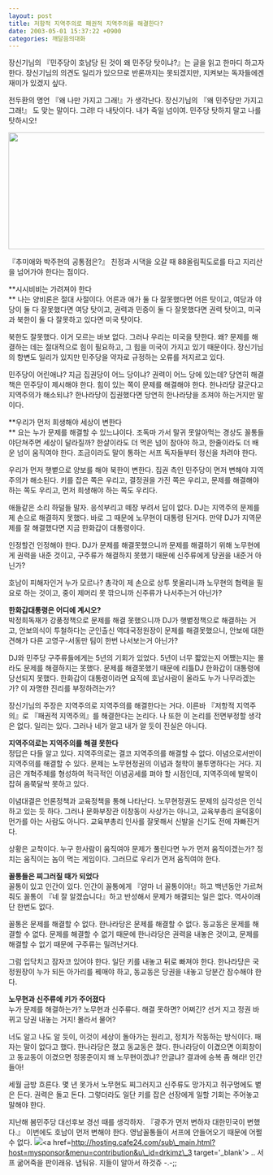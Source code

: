 ```yaml
---
layout: post
title: 저항적 지역주의로 패권적 지역주의를 해결한다?
date: 2003-05-01 15:37:22 +0900
categories: 깨달음의대화
---
```

장신기님의 『민주당이 호남당 된 것이 왜 민주당 탓이냐?』는 글을 읽고 한마디 하고자 한다. 장신기님의 의견도 일리가 있으므로 반론까지는 못되겠지만, 지켜보는 독자들에겐 재미가 있겠지 싶다. 

전두환의 명언 『왜 나만 가지고 그래!』가 생각난다. 장신기님의 『왜 민주당만 가지고 그래!』 도 맞는 말이다. 그려! 다 내탓이다. 내가 죽일 넘이여. 민주당 탓하지 말고 나를 탓하시오!

<img src="http://drkimz.com/technote/board/private/upimg/1051770509.JPG" width="532" height="230" border="0" />

『추미애와 박주현의 공통점은?』 친정과 시댁을 오갈 때 88올림픽도로를 타고 지리산을 넘어가야 한다는 점이다.

**시시비비는 가려져야 한다  
** 나는 양비론은 절대 사절이다. 어른과 애가 둘 다 잘못했다면 어른 탓이고, 여당과 야당이 둘 다 잘못했다면 여당 탓이고, 권력과 민중이 둘 다 잘못했다면 권력 탓이고, 미국과 북한이 둘 다 잘못하고 있다면 미국 탓이다. 

북한도 잘못했다. 이거 모르는 바보 없다. 그러나 우리는 미국을 탓한다. 왜? 문제를 해결하는 데는 절대적으로 힘이 필요하고, 그 힘을 미국이 가지고 있기 때문이다. 장신기님의 항변도 일리가 있지만 민주당을 약자로 규정하는 오류를 저지르고 있다.

민주당이 어린애냐? 지금 집권당이 어느 당이냐? 권력이 어느 당에 있는데? 당연히 해결책은 민주당이 제시해야 한다. 힘이 있는 쪽이 문제를 해결해야 한다. 한나라당 갈군다고 지역주의가 해소되냐? 한나라당이 집권했다면 당연히 한나라당을 조져야 하는거지만 말이다. 

**우리가 먼저 희생해야 세상이 변한다  
** 요는 누가 문제를 해결할 수 있느냐이다. 조독마 가서 말귀 못알아먹는 경상도 꼴통들 야단쳐주면 세상이 달라질까? 한살이라도 더 먹은 넘이 참아야 하고, 한줄이라도 더 배운 넘이 움직여야 한다. 조금이라도 말이 통하는 서프 독자들부터 정신을 차려야 한다. 

우리가 먼저 햇볕으로 양보를 해야 북한이 변한다. 집권 측인 민주당이 먼저 변해야 지역주의가 해소된다. 키를 잡은 쪽은 우리고, 결정권을 가진 쪽은 우리고, 문제를 해결해야 하는 쪽도 우리고, 먼저 희생해야 하는 쪽도 우리다. 

애들같은 소리 하덜들 말자. 응석부리고 떼장 부려서 답이 없다. DJ는 지역주의 문제를 제 손으로 해결하지 못했다. 바로 그 때문에 노무현이 대통령 된거다. 만약 DJ가 지역문제를 잘 해결했다면 지금 한화갑이 대통령이다. 

인정할건 인정해야 한다. DJ가 문제를 해결못했으니까 문제를 해결하기 위해 노무현에게 권력을 내준 것이고, 구주류가 해결하지 못했기 때문에 신주류에게 당권을 내준거 아닌가? 

호남이 피해자인거 누가 모르나? 총각이 제 손으로 상투 못올리니까 노무현의 협력을 필요로 하는 것이고, 중이 제머리 못 깎으니까 신주류가 나서주는거 아닌가?

**한화갑대통령은 어디에 계시오?**  
박정희독재가 강풍정책으로 문제를 해결 못했으니까 DJ가 햇볕정책으로 해결하는 거고, 안보의식이 투철하다는 군인출신 역대국정원장이 문제를 해결못했으니, 안보에 대한 견해가 다른 고영구-서동만 팀이 한번 나서보는거 아닌가?

DJ와 민주당 구주류들에게는 5년의 기회가 있었다. 5년이 너무 짧았는지 어쨌는지는 몰라도 문제를 해결하지는 못했다. 문제를 해결못했기 때문에 리틀DJ 한화갑이 대통령에 당선되지 못했다. 한화갑이 대통령이라면 요직에 호남사람이 올라도 누가 나무라겠는가? 이 자명한 진리를 부정하려는가? 

장신기님의 주장은 지역주의로 지역주의를 해결한다는 거다. 이른바 『저항적 지역주의』로 『패권적 지역주의』를 해결한다는 논리다. 나 또한 이 논리를 전면부정할 생각은 없다. 일리는 있다. 그러나 네가 알고 내가 알 듯이 진실은 아니다. 

**지역주의로는 지역주의를 해결 못한다**  
정답은 다들 알고 있다. 지역주의로는 결코 지역주의를 해결할 수 없다. 이념으로서만이 지역주의를 해결할 수 있다. 문제는 노무현정권의 이념과 철학이 불투명하다는 거다. 지금은 개혁주체를 형성하여 적극적인 이념공세를 펴야 할 시점인데, 지역주의에 발목이 잡혀 옴쭉달싹 못하고 있다. 

이념대결은 언론정책과 교육정책을 통해 나타난다. 노무현정권도 문제의 심각성은 인식하고 있는 듯 하다. 그러나 문화부장관 이창동이 사상가는 아니고, 교육부총리 윤덕홍이 먼가를 아는 사람도 아니다. 교육부총리 인사를 잘못해서 신발을 신기도 전에 자빠진거다. 

상황은 교착이다. 누구 한사람이 움직여야 문제가 풀린다면 누가 먼저 움직이겠는가? 정치는 움직이는 놈이 먹는 게임이다. 그러므로 우리가 먼저 움직여야 한다. 

**꼴통들은 찌그러질 때가 되었다**  
꼴통이 있고 인간이 있다. 인간이 꼴통에게 『얌마 너 꼴통이야!』하고 백년동안 가르쳐 줘도 꼴통이 『네 잘 알겠습니다』하고 반성해서 문제가 해결되는 일은 없다. 역사이래 단 한번도 없다. 

꼴통은 문제를 해결할 수 없다. 한나라당은 문제를 해결할 수 없다. 동교동은 문제를 해결할 수 없다. 문제를 해결할 수 없기 때문에 한나라당은 권력을 내놓은 것이고, 문제를 해결할 수 없기 때문에 구주류는 밀려난거다. 

그럼 입닥치고 잠자코 있어야 한다. 일단 키를 내놓고 뒤로 빠져야 한다. 한나라당은 국정원장이 누가 되든 아가리를 꿰매야 하고, 동교동은 당권을 내놓고 당분간 잠수해야 한다. 

**노무현과 신주류에 키가 주어졌다**  
누가 문제를 해결하는가? 노무현과 신주류다. 해결 못하면? 어쩌긴? 선거 지고 정권 바뀌고 당권 내놓는 거지! 몰라서 물어? 

너도 알고 나도 알 듯이, 이것이 세상이 돌아가는 원리고, 정치가 작동하는 방식이다. 패자는 말이 없다고 했다. 한나라당은 졌고 동교동은 졌다. 한나라당이 이겼으면 이회창이고 동교동이 이겼으면 정몽준이지 왜 노무현이겠냐? 안글냐? 결과에 승복 좀 해라! 인간들아!

세월 금방 흐른다. 몇 년 못가서 노무현도 찌그러지고 신주류도 망가지고 쥐구멍에도 볕은 든다. 권력은 돌고 돈다. 그렇더라도 일단 키를 잡은 선장에게 일할 기회는 주어놓고 말해야 한다. 

지난해 봄민주당 대선후보 경선 때를 생각하자. 『광주가 먼저 변하자 대한민국이 변했다.』 이번에도 호남이 먼저 변해야 한다. 영남꼴통들이 서프에 안들어오기 때문에 어쩔 수 없다. <img src=http://drkimz.com/technote/board/private/upimg/1051688224.GIF><a href=http://hosting.cafe24.com/sub\_main.html?host=mysponsor&menu=contribution&u\_id=drkimz\_3 target='\_blank'> .. 서프 굶어죽을 판이래유. 냅둬유. 지들이 알아서 하것쥬 -.-;;</a>